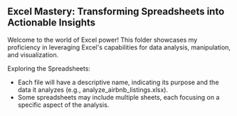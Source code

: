 ## Excel Mastery: Transforming Spreadsheets into Actionable Insights

Welcome to the world of Excel power! This folder showcases my proficiency in leveraging Excel's capabilities for data analysis, manipulation, and visualization.

Exploring the Spreadsheets:

* Each file will have a descriptive name, indicating its purpose and the data it analyzes (e.g., analyze_airbnb_listings.xlsx).
* Some spreadsheets may include multiple sheets, each focusing on a specific aspect of the analysis.
